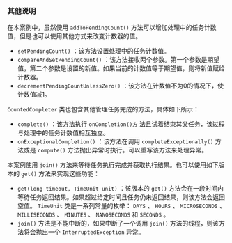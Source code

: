 ### 其他说明

在本案例中，虽然使用 `addToPendingCount()` 方法可以增加处理中的任务计数值，但是也可以使用其他方式来改变计数器的值。

+ `setPendingCount()` ：该方法设置处理中的任务计数值。
+ `compareAndSetPendingCount()` ：该方法接收两个参数。第一个参数是期望值，第二个参数是设置的新值。如果当前的计数值等于期望值，则将新值赋给计数器。
+ `decrementPendingCountUnlessZero()` ：该方法在计数值不为0的情况下，使计数值减1。

`CountedCompleter` 类也包含其他管理任务完成的方法，具体如下所示：

+ `complete()` ：该方法执行 `onCompletion()方` 法且试着结束其父任务，该过程与处理中的任务计数值相互独立。
+ `onExceptionalCompletion()` ：该方法在调用 `completeExceptionally()` 方法或是 `compute()` 方法抛出异常时执行。可以重写该方法来处理异常。

本案例使用 `join()` 方法来等待任务执行完成并获取执行结果。也可以使用如下版本的 `get()` 方法来实现这些功能：

+ `get(long timeout, TimeUnit unit)` ：该版本的 `get()` 方法会在一段时间内等待任务返回结果。如果超过给定时间且任务仍未返回结果，则该方法会返回空值。 `TimeUnit` 类是一系列常量的枚举： `DAYS` 、 `HOURS` 、 `MICROSECONDS` 、 `MILLISECONDS` 、 `MINUTES` 、 `NANOSECONDS` 和 `SECONDS` 。
+ `join()` 方法是不能中断的，如果中断了一个调用 `join()` 方法的线程，则该方法将会抛出一个 `InterruptedException` 异常。

